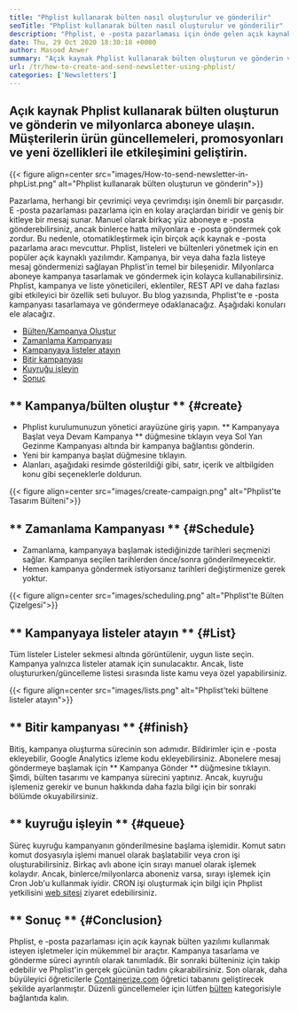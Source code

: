 ```yaml
---
title: "Phplist kullanarak bülten nasıl oluşturulur ve gönderilir" 
seoTitle: "Phplist kullanarak bülten nasıl oluşturulur ve gönderilir" 
description: "Phplist, e -posta pazarlaması için önde gelen açık kaynak bülteni yazılımıdır. Bu, bülten kampanyaları oluşturmak ve göndermek için yeni başlayanlar." 
date: Thu, 29 Oct 2020 18:30:18 +0000
author: Masood Anwer
summary: "Açık kaynak Phplist kullanarak bülten oluşturun ve gönderin ve milyonlarca aboneye ulaşın. Müşterilerin ürün güncellemeleri, promosyonları ve yeni özellikleri ile etkileşimini geliştirin." 
url: /tr/how-to-create-and-send-newsletter-using-phplist/
categories: ['Newsletters']
---
```


## Açık kaynak Phplist kullanarak bülten oluşturun ve gönderin ve milyonlarca aboneye ulaşın. Müşterilerin ürün güncellemeleri, promosyonları ve yeni özellikleri ile etkileşimini geliştirin.

{{< figure align=center src="images/How-to-send-newsletter-in-phpList.png" alt="Phplist kullanarak bülten oluşturun ve gönderin">}}

Pazarlama, herhangi bir çevrimiçi veya çevrimdışı işin önemli bir parçasıdır. E -posta pazarlaması pazarlama için en kolay araçlardan biridir ve geniş bir kitleye bir mesaj sunar. Manuel olarak birkaç yüz aboneye e -posta gönderebilirsiniz, ancak binlerce hatta milyonlara e -posta göndermek çok zordur. Bu nedenle, otomatikleştirmek için birçok açık kaynak e -posta pazarlama aracı mevcuttur.
Phplist, listeleri ve bültenleri yönetmek için en popüler açık kaynaklı yazılımdır. Kampanya, bir veya daha fazla listeye mesaj göndermenizi sağlayan Phplist'in temel bir bileşenidir. Milyonlarca aboneye kampanya tasarlamak ve göndermek için kolayca kullanabilirsiniz. Phplist, kampanya ve liste yöneticileri, eklentiler, REST API ve daha fazlası gibi etkileyici bir özellik seti buluyor.
Bu blog yazısında, Phplist'te e -posta kampanyası tasarlamaya ve göndermeye odaklanacağız. Aşağıdaki konuları ele alacağız.
  * [Bülten/Kampanya Oluştur][2]
  * [Zamanlama Kampanyası][3]
  * [Kampanyaya listeler atayın][4]
  * [Bitir kampanyası][5]
  * [Kuyruğu işleyin][6]
  * [Sonuç][7]

## ** Kampanya/bülten oluştur ** {#create}
  * Phplist kurulumunuzun yönetici arayüzüne giriş yapın. ** Kampanyaya Başlat veya Devam Kampanya ** düğmesine tıklayın veya Sol Yan Gezinme Kampanyası altında bir kampanya bağlantısı gönderin.
  * Yeni bir kampanya başlat düğmesine tıklayın.
  * Alanları, aşağıdaki resimde gösterildiği gibi, satır, içerik ve altbilgiden konu gibi seçeneklerle doldurun.

{{< figure align=center src="images/create-campaign.png" alt="Phplist'te Tasarım Bülteni">}}


## ** Zamanlama Kampanyası ** {#Schedule}
  * Zamanlama, kampanyaya başlamak istediğinizde tarihleri ​​seçmenizi sağlar. Kampanya seçilen tarihlerden önce/sonra gönderilmeyecektir.
  * Hemen kampanya göndermek istiyorsanız tarihleri ​​değiştirmenize gerek yoktur.

{{< figure align=center src="images/scheduling.png" alt="Phplist'te Bülten Çizelgesi">}}


## ** Kampanyaya listeler atayın ** {#List}
Tüm listeler Listeler sekmesi altında görüntülenir, uygun liste seçin. Kampanya yalnızca listeler atamak için sunulacaktır. Ancak, liste oluştururken/güncelleme listesi sırasında liste kamu veya özel yapabilirsiniz.

{{< figure align=center src="images/lists.png" alt="Phplist'teki bültene listeler atayın">}}


## ** Bitir kampanyası ** {#finish}
Bitiş, kampanya oluşturma sürecinin son adımıdır. Bildirimler için e -posta ekleyebilir, Google Analytics izleme kodu ekleyebilirsiniz. Abonelere mesaj göndermeye başlamak için ** Kampanya Gönder ** düğmesine tıklayın. Şimdi, bülten tasarımı ve kampanya sürecini yaptınız. Ancak, kuyruğu işlemeniz gerekir ve bunun hakkında daha fazla bilgi için bir sonraki bölümde okuyabilirsiniz.

## ** kuyruğu işleyin ** {#queue}
Süreç kuyruğu kampanyanın gönderilmesine başlama işlemidir. Komut satırı komut dosyasıyla işlemi manuel olarak başlatabilir veya cron işi oluşturabilirsiniz. Birkaç avlı abone için sırayı manuel olarak işlemek kolaydır. Ancak, binlerce/milyonlarca aboneniz varsa, sırayı işlemek için Cron Job'u kullanmak iyidir. CRON işi oluşturmak için bilgi için Phplist yetkilisini [web sitesi][8] ziyaret edebilirsiniz.

## ** Sonuç ** {#Conclusion}
Phplist, e -posta pazarlaması için açık kaynak bülten yazılımı kullanmak isteyen işletmeler için mükemmel bir araçtır. Kampanya tasarlama ve gönderme süreci ayrıntılı olarak tanımladık. Bir sonraki bülteniniz için takip edebilir ve Phplist'in gerçek gücünün tadını çıkarabilirsiniz.
Son olarak, daha büyüleyici öğreticilerle [Containerize.com][9] öğretici tabanını geliştirecek şekilde ayarlanmıştır. Düzenli güncellemeler için lütfen [bülten][10] kategorisiyle bağlantıda kalın.

  
[1]: https://products.containerize.com/newsletter/phplist
[2]: #create
[3]: #schedule
[4]: #list
[5]: #finish
[6]: #queue
[7]: #conclusion
[8]: https://www.phplist.org/manual/books/phplist-manual/page/setting-up-your-cron
[9]: https://containerize.com
[10]: https://blog.containerize.com/category/newsletter/
